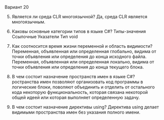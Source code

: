 Вариант 20

5. Является ли среда CLR многоязычной?
Да, среда CLR является многоязычным.

9. Каковы основные категории типов в языке C#?
Типы-значения
Ссылочные
Указатели
Тип void

13. Как соотносится время жизни переменной и область видимости?
Переменная, объявленная или определенная глобально, видима от точки объявления или определения до конца исходного файла.
Переменная, объявленная или определенная локально, видима от точки объявления или определения до конца текущего блока.

17. В чем состоит назначение пространств имен в языке C#?
ространства имен позволяют организовать код программы в логические блоки,
поволяют объединить и отделить от остального кода некоторую функциональность,
которая связана некоторой общей идеей или которая выполняет определенную задачу.

21. В чем состоит назначение директивы using?
Директива using делает видимыми пространства имен без указания полного имени.
